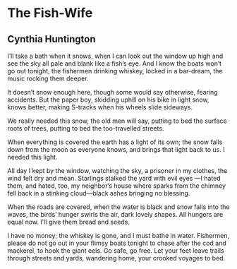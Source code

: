 # The Fish-Wife
## Cynthia Huntington
I’ll take a bath when it snows,
when I can look out the window up high
and see the sky all pale
and blank like a fish’s eye.
And I know the boats won’t go out tonight,
the fishermen drinking whiskey, locked
in a bar-dream, the music rocking them deeper.

It doesn’t snow enough here,
though some would say otherwise,
fearing accidents. But the paper boy, skidding
uphill on his bike in light snow, knows better,
making S-tracks when his wheels slide sideways.

We really needed this snow, the old men will say,
putting to bed the surface roots of trees,
putting to bed the too-travelled streets.

When everything is covered
the earth has a light of its own;
the snow falls down from the moon
as everyone knows, and brings that light
back to us. I needed this light.

All day I kept by the window, watching the sky,
a prisoner in my clothes, the wind felt dry
and mean. Starlings stalked the yard with evil eyes
—I hated them, and hated, too, my neighbor’s house
where sparks from the chimney fell back in a stinking
cloud—black ashes bringing no blessing.

When the roads are covered,
when the water is black and snow falls
into the waves, the birds’ hunger swirls
the air, dark lovely shapes. All hungers
are equal now. I'll give them bread and seeds.

I have no money; the whiskey is gone,
and I must bathe in water. Fishermen, please
do not go out in your flimsy boats tonight
to chase after the cod and mackerel,
to hook the giant eels. Go safe,
go free. Let your feet leave trails
through streets and yards, wandering
home, your crooked voyages to bed.